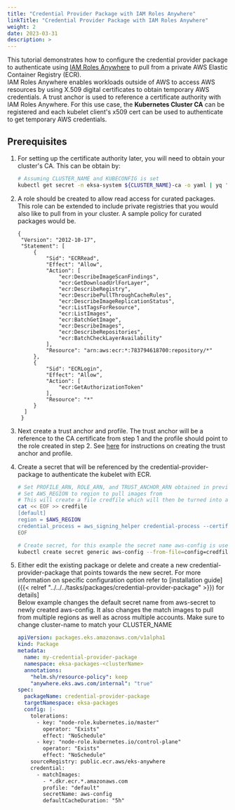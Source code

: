 ```yaml
---
title: "Credential Provider Package with IAM Roles Anywhere"
linkTitle: "Credential Provider Package with IAM Roles Anywhere"
weight: 2
date: 2023-03-31
description: >
---
```


This tutorial demonstrates how to configure the credential provider package to authenticate using [IAM Roles Anywhere](https://docs.aws.amazon.com/rolesanywhere/latest/userguide/introduction.html) to pull from a private AWS Elastic Container Registry (ECR).  
IAM Roles Anywhere enables workloads outside of AWS to access AWS resources by using X.509 digital certificates to obtain temporary AWS credentials. A trust anchor is used to reference a certificate authority with IAM Roles Anywhere. For this use case, the **Kubernetes Cluster CA** can be registered and each kubelet client's x509 cert can be used to authenticate to get temporary AWS credentials.

## Prerequisites 
1. For setting up the certificate authority later, you will need to obtain your cluster's CA. This can be obtain by:
    ```bash
    # Assuming CLUSTER_NAME and KUBECONFIG is set
    kubectl get secret -n eksa-system ${CLUSTER_NAME}-ca -o yaml | yq '.data."tls.crt"' | base64 -d
    ```
1. A role should be created to allow read access for curated packages. This role can be extended to include private registries that you would also like to pull from in your cluster. A sample policy for curated packages would be.
   ```
   {
    "Version": "2012-10-17",
    "Statement": [
        {
            "Sid": "ECRRead",
            "Effect": "Allow",
            "Action": [
                "ecr:DescribeImageScanFindings",
                "ecr:GetDownloadUrlForLayer",
                "ecr:DescribeRegistry",
                "ecr:DescribePullThroughCacheRules",
                "ecr:DescribeImageReplicationStatus",
                "ecr:ListTagsForResource",
                "ecr:ListImages",
                "ecr:BatchGetImage",
                "ecr:DescribeImages",
                "ecr:DescribeRepositories",
                "ecr:BatchCheckLayerAvailability"
            ],
            "Resource": "arn:aws:ecr:*:783794618700:repository/*"
        },
        {
            "Sid": "ECRLogin",
            "Effect": "Allow",
            "Action": [
                "ecr:GetAuthorizationToken"
            ],
            "Resource": "*"
        }
     ]
    }
   ```

1. Next create a trust anchor and profile. The trust anchor will be a reference to the CA certificate from step 1 and the profile should point to the role created in step 2. See [here](https://docs.aws.amazon.com/rolesanywhere/latest/userguide/getting-started.html) for instructions on creating the trust anchor and profile.

1. Create a secret that will be referenced by the credential-provider-package to authenticate the kubelet with ECR. 
    ```bash
    # Set PROFILE_ARN, ROLE_ARN, and TRUST_ANCHOR_ARN obtained in previous step
    # Set AWS_REGION to region to pull images from
    # This will create a file credfile which will then be turned into a secret
    cat << EOF >> credfile
    [default]
    region = $AWS_REGION
    credential_process = aws_signing_helper credential-process --certificate /var/lib/kubelet/pki/kubelet-client-current.pem --private-key /var/lib/kubelet/pki/kubelet-client-current.pem --profile-arn $PROFILE_ARN --role-arn $ROLE_ARN --trust-anchor-arn $TRUST_ANCHOR_ARN
    EOF
    
    # Create secret, for this example the secret name aws-config is used and the package will be installed in eksa-packages
    kubectl create secret generic aws-config --from-file=config=credfile -n eksa-packages
    ```

1. Either edit the existing package or delete and create a new credential-provider-package that points towards the new secret. For more information on specific configuration option refer to [installation guide]({{< relref "../../../tasks/packages/credential-provider-package" >}}) for details]  
   Below example changes the default secret name from aws-secret to newly created aws-config. It also changes the match images to pull from multiple regions as well as across multiple accounts. Make sure to change cluster-name to match your CLUSTER_NAME
    ```yaml
    apiVersion: packages.eks.amazonaws.com/v1alpha1
    kind: Package
    metadata:
      name: my-credential-provider-package
      namespace: eksa-packages-<clusterName>
      annotations:
        "helm.sh/resource-policy": keep
        "anywhere.eks.aws.com/internal": "true"
    spec:
      packageName: credential-provider-package
      targetNamespace: eksa-packages
      config: |-
        tolerations:
          - key: "node-role.kubernetes.io/master"
            operator: "Exists"
            effect: "NoSchedule"
          - key: "node-role.kubernetes.io/control-plane"
            operator: "Exists"
            effect: "NoSchedule"
        sourceRegistry: public.ecr.aws/eks-anywhere
        credential:
          - matchImages:
            - *.dkr.ecr.*.amazonaws.com
            profile: "default"
            secretName: aws-config
            defaultCacheDuration: "5h"
    ```